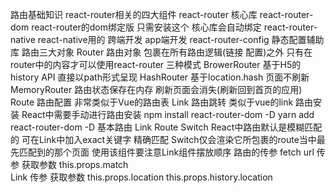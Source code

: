 路由基础知识
    react-router相关的四大组件
        react-router 核心库
        react-router-dom react-router的dom绑定版 只需安装这个 核心库会自动绑定
        react-router-native react-native用的 跨端开发 app端开发
        react-router-config 静态配置辅助库
    路由三大对象
        Router
            路由对象 包裹在所有路由逻辑(链接 配置)之外 只有在router中的内容才可以使用react-router
            三种模式
                BrowerRouter
                    基于H5的history API 直接以path形式呈现
                HashRouter
                    基于location.hash 页面不刷新
                MemoryRouter
                    路由状态保存在内存 刷新页面会消失(刷新回到首页的应用)
        Route
            路由配置 非常类似于Vue的路由表
        Link
            路由跳转 类似于vue的link
路由安装
    React中需要手动进行路由安装
    npm install react-router-dom -D
    yarn add react-router-dom -D 
基本路由
    Link
    Route
    Switch
React中路由默认是模糊匹配的
    可在Link中加入exact关键字 精确匹配
Switch仅会渲染它所包裹的route当中最先匹配到的那个页面 
    使用该组件要注意Link组件摆放顺序
路由的传参
    fetch
    url 
        传参 <Route path="/course/:id" component={Details}>
        获取参数 this.props.match  
    Link
        传参
        获取参数
            this.props.location
            this.props.history.location